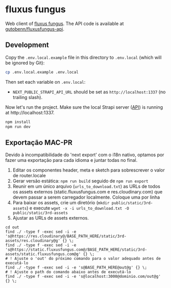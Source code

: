# fluxus fungus

Web client of [fluxus fungus](https://fluxusfungus.com). The API code is available at [gutobenn/fluxusfungus-api](https://github.com/gutobenn/fluxusfungus-api).

## Development
Copy the `.env.local.example` file in this directory to `.env.local` (which will be ignored by Git):

```bash
cp .env.local.example .env.local
```

Then set each variable on `.env.local`:

- `NEXT_PUBLIC_STRAPI_API_URL` should be set as `http://localhost:1337` (no trailing slash).

Now let's run the project. Make sure the local Strapi server ([API](https://github.com/gutobenn/fluxusfungus-api)) is running at http://localhost:1337.

```bash
npm install
npm run dev
```


## Exportação MAC-PR
Devido à incompatibilidade do 'next export' com o i18n nativo, optamos por fazer uma exportação para cada idioma e juntar todas no final.
1. Editar os componentes header, meta e sketch para sobrescrever o valor de router.locale
2. Gerar versão estática: `npm run build` seguido de `npm run export`
3. Reunir em um único arquivo (`urls_to_download.txt`) as URLs de todos os assets externos (static.fluxusfungus.com e res.cloudinary.com) que devem passar a serem carregador localmente. Coloque uma por linha
4. Para baixar os assets, crie um diretório (`mkdir public/static/3rd-assets`) e execute `wget -x -i urls_to_download.txt -O public/static/3rd-assets`
5. Ajustar as URLs de assets externos. 
```
cd out
find ./ -type f -exec sed -i -e 's@https://res.cloudinary@/BASE_PATH_HERE/static/3rd-assets/res.cloudinary@g' {} \;
find ./ -type f -exec sed -i -e 's@https://static.fluxusfungus.com@/BASE_PATH_HERE/static/3rd-assets/static.fluxusfungus.com@g' {} \;
# ! Ajuste o 'out' do próximo comando para o valor adequado antes de executá-lo
find ./ -type f -exec sed -i -e 's@BASE_PATH_HERE@out@g' {} \;    
# ! Ajuste o path do comando abaixo antes de executá-lo
find ./ -type f -exec sed -i -e 's@localhost:3000@dominio.com/out@g' {} \;    
```
